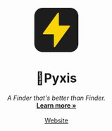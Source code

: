 <p align="center">
<a href="https://pyxisapp.dev">
  <img src="./logo.png" width="100" alt="project-logo">
  </a>
</p>
<p align="center">
    <h1 align="center">Pyxis</h1>
</p>
  <p align="center">
      <em>A Finder that's better than Finder.</em>
    <br />
    <a href="https://pyxisapp.dev"><strong>Learn more »</strong></a>
    <br />
    <br />
    <a href="https://pyxisapp.dev">Website</a>
  </p>
